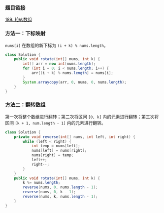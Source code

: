 ### 题目链接
[189. 轮转数组](https://leetcode.cn/problems/rotate-array)

### 方法一：下标映射
`nums[i]` 在数组的新下标为 `(i + k) % nums.length`。

```Java
class Solution {
    public void rotate(int[] nums, int k) {
        int[] arr = new int[nums.length];
        for (int i = 0; i < nums.length; i++) {
            arr[(i + k) % nums.length] = nums[i];
        }
        System.arraycopy(arr, 0, nums, 0, nums.length);
    }
}
```

### 方法二：翻转数组
第一次将整个数组进行翻转；第二次将区间 `[0, k]` 内的元素进行翻转；第三次将区间 `[k + 1, num.length - 1]` 内的元素进行翻转。

```Java
class Solution {
    private void reverse(int[] nums, int left, int right) {
        while (left < right) {
            int temp = nums[left];
            nums[left] = nums[right];
            nums[right] = temp;
            left++;
            right--;
        }
    }
    public void rotate(int[] nums, int k) {
        k %= nums.length;
        reverse(nums, 0, nums.length - 1);
        reverse(nums, 0, k - 1);
        reverse(nums, k, nums.length - 1);
    }
}
```